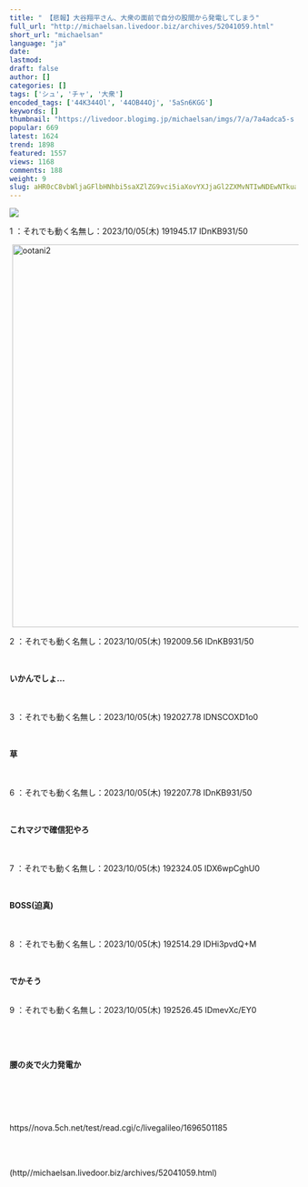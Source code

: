 ```yaml
---
title: " 【悲報】大谷翔平さん、大衆の面前で自分の股間から発電してしまう"
full_url: "http://michaelsan.livedoor.biz/archives/52041059.html"
short_url: "michaelsan"
language: "ja"
date: 
lastmod: 
draft: false
author: []
categories: []
tags: ['シュ', 'チャ', '大衆']
encoded_tags: ['44K344Ol', '44OB44Oj', '5aSn6KGG']
keywords: []
thumbnail: "https://livedoor.blogimg.jp/michaelsan/imgs/7/a/7a4adca5-s.jpg"
popular: 669
latest: 1624
trend: 1898
featured: 1557
views: 1168
comments: 188
weight: 9
slug: aHR0cC8vbWljaGFlbHNhbi5saXZlZG9vci5iaXovYXJjaGl2ZXMvNTIwNDEwNTkuaHRtbA==
---
```


![](https://livedoor.blogimg.jp/michaelsan/imgs/7/a/7a4adca5-s.jpg)

<div><p>1 ：それでも動く名無し：2023/10/05(木) 191945.17 IDnKB931/50</p><a target='_blank' title='ootani2' href='https//livedoor.blogimg.jp/michaelsan/imgs/f/1/f1151a5b.jpg'><img class='pict' hspace='5' alt='ootani2' border='0' height='673' width='680' src='https//livedoor.blogimg.jp/michaelsan/imgs/f/1/f1151a5b-s.jpg'></a><br><p>2 ：それでも動く名無し：2023/10/05(木) 192009.56 IDnKB931/50</p><p><b><p><br></p></b></p><p><b><p>いかんでしょ...</p><br></b><br>3 ：それでも動く名無し：2023/10/05(木) 192027.78 IDNSCOXD1o0</p><p><b><p><br></p></b></p><p><b><p>草</p><br></b><br>6 ：それでも動く名無し：2023/10/05(木) 192207.78 IDnKB931/50</p><p><b><p><br></p></b></p><p><b><p>これマジで確信犯やろ</p><br></b><br>7 ：それでも動く名無し：2023/10/05(木) 192324.05 IDX6wpCghU0</p><p><b><p><br></p></b></p><p><b><p>BOSS(迫真)</p><br></b><br>8 ：それでも動く名無し：2023/10/05(木) 192514.29 IDHi3pvdQ+M</p><p><b><p><br></p></b></p><p><b><p>でかそう</p></b><br>9 ：それでも動く名無し：2023/10/05(木) 192526.45 IDmevXc/EY0</p><p><b><p><br></p></b></p><p><b><p><br></p></b></p><p><b><p>腰の炎で火力発電か</p></b><br></p><br><p><br>https//nova.5ch.net/test/read.cgi/c/livegalileo/1696501185<br></p><br><br clear='all'> <p id='a6850dc6aefc0d5bbff2bea180d92d89'> </p> <p id='a6850dc6aefc0d5bbff2bea180d92d89'> </p> <p class='alistcloud-container-6795'></p> </div>

(http//michaelsan.livedoor.biz/archives/52041059.html)
